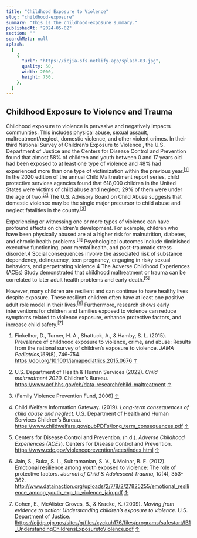 ```yaml
---
title: "Childhood Exposure to Violence"
slug: "childhood-exposure"
summary: "This is the childhood-exposure summary."
publishedAt: "2024-05-02"
section: ""
searchMeta: null
splash:
  [
    {
      "url": "https://icjia-sfs.netlify.app/splash-03.jpg",
      quality: 50,
      width: 2000,
      height: 750,
    },
  ]
---
```


## Childhood Exposure to Violence and Trauma

Childhood exposure to violence is pervasive and negatively impacts communities. This includes physical abuse, sexual assault, maltreatment/neglect, domestic violence, and other violent crimes. In their third National Survey of Children’s Exposure to Violence , the U.S. Department of Justice and the Centers for Disease Control and Prevention found that almost 58% of children and youth between 0 and 17 years old had been exposed to at least one type of violence and 48% had experienced more than one type of victimization within the previous year.<sup>[\[1\]](#footnote-2)</sup> In the 2020 edition of the annual Child Maltreatment report series, child protective services agencies found that 618,000 children in the United States were victims of child abuse and neglect; 29% of them were under the age of two.<sup>[\[2\]](#footnote-3)</sup> The U.S. Advisory Board on Child Abuse suggests that domestic violence may be the single major precursor to child abuse and neglect fatalities in the county.<sup>[\[3\]](#footnote-4)</sup>

Experiencing or witnessing one or more types of violence can have profound effects on children’s development. For example, children who have been physically abused are at a higher risk for malnutrition, diabetes, and chronic health problems.<sup>[\[4\]](#footnote-5)</sup> Psychological outcomes include diminished executive functioning, poor mental health, and post-traumatic stress disorder.4 Social consequences involve the associated risk of substance dependency, delinquency, teen pregnancy, engaging in risky sexual behaviors, and perpetrating violence.4 The Adverse Childhood Experiences (ACEs) Study demonstrated that childhood maltreatment or trauma can be correlated to later adult health problems and early death.<sup>[\[5\]](#footnote-6)</sup>

However, many children are resilient and can continue to have healthy lives despite exposure. These resilient children often have at least one positive adult role model in their lives.<sup>[\[6\]](#footnote-7)</sup> Furthermore, research shows early interventions for children and families exposed to violence can reduce symptoms related to violence exposure, enhance protective factors, and increase child safety.<sup>[\[7\]](#footnote-8)</sup>

1. Finkelhor, D., Turner, H. A., Shattuck, A., & Hamby, S. L. (2015). Prevalence of childhood exposure to violence, crime, and abuse: Results from the national survey of children’s exposure to violence. _JAMA Pediatrics,169_(8), 746-754. <https://doi.org/10.1001/jamapediatrics.2015.0676> [↑](#footnote-ref-2)

2. U.S. Department of Health & Human Services (2022). _Child maltreatment 2020._ Children’s Bureau. <https://www.acf.hhs.gov/cb/data-research/child-maltreatment> [↑](#footnote-ref-3)

3. (Family Violence Prevention Fund, 2006) [↑](#footnote-ref-4)

4. Child Welfare Information Gateway. (2019). _Long-term consequences of child abuse and neglect._ U.S. Department of Health and Human Services Children’s Bureau. <https://www.childwelfare.gov/pubPDFs/long_term_consequences.pdf> [↑](#footnote-ref-5)

5. Centers for Disease Control and Prevention. (n.d.). _Adverse Childhood Experiences (ACEs_). Centers for Disease Control and Prevention. <https://www.cdc.gov/violenceprevention/aces/index.html> [↑](#footnote-ref-6)

6. Jain, S., Buka, S. L., Subramanian, S. V., & Molnar, B. E. (2012). Emotional resilience among youth exposed to violence: The role of protective factors. _Journal of Child & Adolescent Trauma, 10_(4), 353-362. <http://www.datainaction.org/uploads/2/7/8/2/27825255/emotional_resilience_among_youth_exp_to_violence_jain.pdf> [↑](#footnote-ref-7)

7. Cohen, E., McAlister Groves, B., & Kracke, K. (2009). _Moving from evidence to action: Understanding children’s exposure to violence._ U.S. Department of Justice. [Ihttps://ojjdp.ojp.gov/sites/g/files/xyckuh176/files/programs/safestart/IB1_UnderstandingChildrensExposuretoViolence.pdf](https://ojjdp.ojp.gov/sites/g/files/xyckuh176/files/programs/safestart/IB1_UnderstandingChildrensExposuretoViolence.pdf) [↑](#footnote-ref-8)
